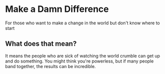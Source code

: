 # Make a Damn Difference
For those who want to make a change in the world but don't know where to start 

## What does that mean?
It means the people who are sick of watching the world crumble can get up and do something. You might think you're powerless, but if many people band together, the results can be incredible.
